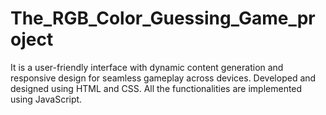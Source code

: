 # The_RGB_Color_Guessing_Game_project
It is a user-friendly interface with dynamic content generation and responsive design for seamless gameplay across devices.
Developed and designed using HTML and CSS.
All the functionalities are implemented using JavaScript.
